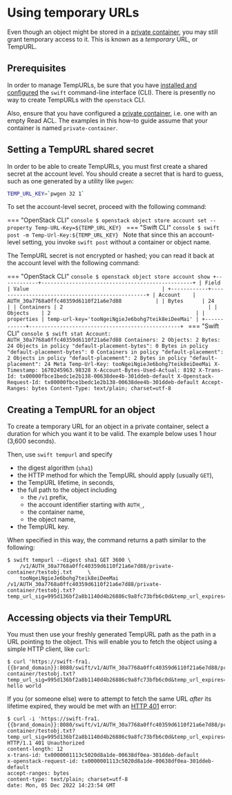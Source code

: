 # Using temporary URLs

Even though an object might be stored in a [private container](private-container.md), you may still grant temporary access to it.
This is known as a *temporary* URL, or TempURL.

## Prerequisites

In order to manage TempURLs, be sure that you have [installed and configured](index.md) the `swift` command-line interface (CLI).
There is presently no way to create TempURLs with the `openstack` CLI.

Also, ensure that you have configured a [private container](private-container.md), i.e. one with an empty Read ACL.
The examples in this how-to guide assume that your container is named `private-container`.

## Setting a TempURL shared secret

In order to be able to create TempURLs, you must first create a shared secret at the account level.
You should create a secret that is hard to guess, such as one generated by a utility like `pwgen`:

```bash
TEMP_URL_KEY=`pwgen 32 1`
```

To set the account-level secret, proceed with the following command:

=== "OpenStack CLI"
    ```console
    $ openstack object store account set --property Temp-URL-Key=${TEMP_URL_KEY}
    ```
=== "Swift CLI"
    ```console
    $ swift post -m Temp-Url-Key:${TEMP_URL_KEY}
    ```
    Note that since this an account-level setting, you invoke `swift post` without a container or object name.

The TempURL secret is not encrypted or hashed; you can read it back at the account level with the following command:

=== "OpenStack CLI"
    ```console
    $ openstack object store account show
    +------------+-------------------------------------------------+
    | Field      | Value                                           |
    +------------+-------------------------------------------------+
    | Account    | AUTH_30a7768a0ffc40359d6110f21a6e7d88           |
    | Bytes      | 24                                              |
    | Containers | 2                                               |
    | Objects    | 2                                               |
    | properties | temp-url-key='tooNgeiNgieJe6bohg7teik8eiDeeMai' |
    +------------+-------------------------------------------------+
    ```
=== "Swift CLI"
    ```console
    $ swift stat
                                        Account: AUTH_30a7768a0ffc40359d6110f21a6e7d88
                                     Containers: 2
                                        Objects: 2
                                          Bytes: 24
    Objects in policy "default-placement-bytes": 0
      Bytes in policy "default-placement-bytes": 0
       Containers in policy "default-placement": 2
          Objects in policy "default-placement": 2
            Bytes in policy "default-placement": 24
                              Meta Temp-Url-Key: tooNgeiNgieJe6bohg7teik8eiDeeMai
                                    X-Timestamp: 1670245963.98328
                    X-Account-Bytes-Used-Actual: 8192
                                     X-Trans-Id: tx00000fbce1bedc1e2b138-00638dee4b-301ddeb-default
                         X-Openstack-Request-Id: tx00000fbce1bedc1e2b138-00638dee4b-301ddeb-default
                                  Accept-Ranges: bytes
                                   Content-Type: text/plain; charset=utf-8
    ```

## Creating a TempURL for an object

To create a temporary URL for an object in a private container, select a duration for which you want it to be valid.
The example below uses 1 hour (3,600 seconds).

Then, use `swift tempurl` and specify

* the digest algorithm (`sha1`)
* the HTTP method for which the TempURL should apply (usually `GET`),
* the TempURL lifetime, in seconds,
* the full path to the object including
  * the `/v1` prefix,
  * the account identifier starting with `AUTH_`,
  * the container name,
  * the object name,
* the TempURL key.

When specified in this way, the command returns a path similar to the following:

```console
$ swift tempurl --digest sha1 GET 3600 \
    /v1/AUTH_30a7768a0ffc40359d6110f21a6e7d88/private-container/testobj.txt     \
    tooNgeiNgieJe6bohg7teik8eiDeeMai
/v1/AUTH_30a7768a0ffc40359d6110f21a6e7d88/private-container/testobj.txt?temp_url_sig=995d136bf2a8b1140d4b26886c9a8fc73bfb6c0d&temp_url_expires=1670250048
```

## Accessing objects via their TempURL

You must then use your freshly generated TempURL path as the path in a URL pointing to the object.
This will enable you to fetch the object using a simple HTTP client, like `curl`:

```console
$ curl 'https://swift-fra1.{{brand_domain}}:8080/swift/v1/AUTH_30a7768a0ffc40359d6110f21a6e7d88/private-container/testobj.txt?temp_url_sig=995d136bf2a8b1140d4b26886c9a8fc73bfb6c0d&temp_url_expires=1670250048'
hello world
```

If you (or someone else) were to attempt to fetch the same URL *after* its lifetime expired, they would be met with an [HTTP 401](https://http.cat/401) error:

```console
$ curl -i 'https://swift-fra1.{{brand_domain}}:8080/swift/v1/AUTH_30a7768a0ffc40359d6110f21a6e7d88/private-container/testobj.txt?temp_url_sig=995d136bf2a8b1140d4b26886c9a8fc73bfb6c0d&temp_url_expires=1670250048'
HTTP/1.1 401 Unauthorized
content-length: 12
x-trans-id: tx0000001113c5020d8a1de-00638df0ea-301ddeb-default
x-openstack-request-id: tx0000001113c5020d8a1de-00638df0ea-301ddeb-default
accept-ranges: bytes
content-type: text/plain; charset=utf-8
date: Mon, 05 Dec 2022 14:23:54 GMT
```
